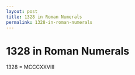 ```yaml
---
layout: post
title: 1328 in Roman Numerals
permalink: 1328-in-roman-numerals
---
```


# 1328 in Roman Numerals

1328 = MCCCXXVIII
